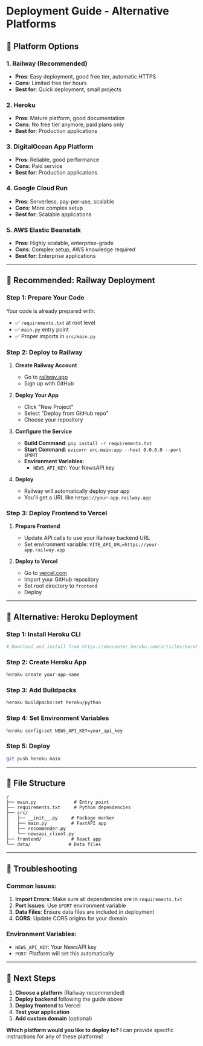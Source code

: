 # Deployment Guide - Alternative Platforms

## 🚀 Platform Options

### **1. Railway (Recommended)**
- **Pros**: Easy deployment, good free tier, automatic HTTPS
- **Cons**: Limited free tier hours
- **Best for**: Quick deployment, small projects

### **2. Heroku**
- **Pros**: Mature platform, good documentation
- **Cons**: No free tier anymore, paid plans only
- **Best for**: Production applications

### **3. DigitalOcean App Platform**
- **Pros**: Reliable, good performance
- **Cons**: Paid service
- **Best for**: Production applications

### **4. Google Cloud Run**
- **Pros**: Serverless, pay-per-use, scalable
- **Cons**: More complex setup
- **Best for**: Scalable applications

### **5. AWS Elastic Beanstalk**
- **Pros**: Highly scalable, enterprise-grade
- **Cons**: Complex setup, AWS knowledge required
- **Best for**: Enterprise applications

---

## 🎯 Recommended: Railway Deployment

### **Step 1: Prepare Your Code**
Your code is already prepared with:
- ✅ `requirements.txt` at root level
- ✅ `main.py` entry point
- ✅ Proper imports in `src/main.py`

### **Step 2: Deploy to Railway**

1. **Create Railway Account**
   - Go to [railway.app](https://railway.app)
   - Sign up with GitHub

2. **Deploy Your App**
   - Click "New Project"
   - Select "Deploy from GitHub repo"
   - Choose your repository

3. **Configure the Service**
   - **Build Command**: `pip install -r requirements.txt`
   - **Start Command**: `uvicorn src.main:app --host 0.0.0.0 --port $PORT`
   - **Environment Variables**:
     - `NEWS_API_KEY`: Your NewsAPI key

4. **Deploy**
   - Railway will automatically deploy your app
   - You'll get a URL like `https://your-app.railway.app`

### **Step 3: Deploy Frontend to Vercel**

1. **Prepare Frontend**
   - Update API calls to use your Railway backend URL
   - Set environment variable: `VITE_API_URL=https://your-app.railway.app`

2. **Deploy to Vercel**
   - Go to [vercel.com](https://vercel.com)
   - Import your GitHub repository
   - Set root directory to `frontend`
   - Deploy

---

## 🔧 Alternative: Heroku Deployment

### **Step 1: Install Heroku CLI**
```bash
# Download and install from https://devcenter.heroku.com/articles/heroku-cli
```

### **Step 2: Create Heroku App**
```bash
heroku create your-app-name
```

### **Step 3: Add Buildpacks**
```bash
heroku buildpacks:set heroku/python
```

### **Step 4: Set Environment Variables**
```bash
heroku config:set NEWS_API_KEY=your_api_key
```

### **Step 5: Deploy**
```bash
git push heroku main
```

---

## 📁 File Structure
```
/
├── main.py              # Entry point
├── requirements.txt     # Python dependencies
├── src/
│   ├── __init__.py     # Package marker
│   ├── main.py         # FastAPI app
│   ├── recommender.py
│   └── newsapi_client.py
├── frontend/           # React app
└── data/              # Data files
```

---

## 🚨 Troubleshooting

### **Common Issues:**
1. **Import Errors**: Make sure all dependencies are in `requirements.txt`
2. **Port Issues**: Use `$PORT` environment variable
3. **Data Files**: Ensure data files are included in deployment
4. **CORS**: Update CORS origins for your domain

### **Environment Variables:**
- `NEWS_API_KEY`: Your NewsAPI key
- `PORT`: Platform will set this automatically

---

## 🎉 Next Steps

1. **Choose a platform** (Railway recommended)
2. **Deploy backend** following the guide above
3. **Deploy frontend** to Vercel
4. **Test your application**
5. **Add custom domain** (optional)

**Which platform would you like to deploy to?** I can provide specific instructions for any of these platforms! 